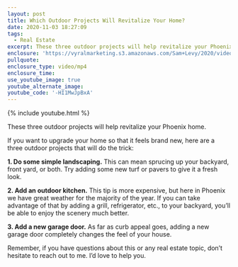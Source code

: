 ```yaml
---
layout: post
title: Which Outdoor Projects Will Revitalize Your Home?
date: 2020-11-03 18:27:09
tags:
  - Real Estate
excerpt: These three outdoor projects will help revitalize your Phoenix home.
enclosure: 'https://vyralmarketing.s3.amazonaws.com/Sam+Levy/2020/videoplayback+(1).mp4'
pullquote:
enclosure_type: video/mp4
enclosure_time:
use_youtube_image: true
youtube_alternate_image:
youtube_code: '-HI1MwJpBxA'
---
```


{% include youtube.html %}

These three outdoor projects will help revitalize your Phoenix home.

If you want to upgrade your home so that it feels brand new, here are a three outdoor projects that will do the trick:

**1\. Do some simple landscaping.** This can mean sprucing up your backyard, front yard, or both. Try adding some new turf or pavers to give it a fresh look.&nbsp;

**2\. Add an outdoor kitchen.** This tip is more expensive, but here in Phoenix we have great weather for the majority of the year. If you can take advantage of that by adding a grill, refrigerator, etc., to your backyard, you’ll be able to enjoy the scenery much better.&nbsp;

**3\. Add a new garage door.** As far as curb appeal goes, adding a new garage door completely changes the feel of your house.&nbsp;

Remember, if you have questions about this or any real estate topic, don’t hesitate to reach out to me. I’d love to help you.